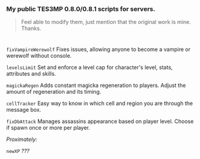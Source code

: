 ### My public TES3MP 0.8.0/0.8.1 scripts for servers.
> Feel able to modify them, just mention that the original work is mine. Thanks.
#

```fixVampireWerewolf``` Fixes issues, allowing anyone to become a vampire or werewolf without console.

```levelsLimit``` Set and enforce a level cap for character's level, stats, attributes and skills.

```magickaRegen``` Adds constant magicka regeneration to players. Adjust the amount of regeneration and its timing.

```cellTracker``` Easy way to know in which cell and region you are through the message box.

```fixDbAttack``` Manages assassins appearance based on player level. Choose if spawn once or more per player.

*Proximately:*

```newXP``` *???*
